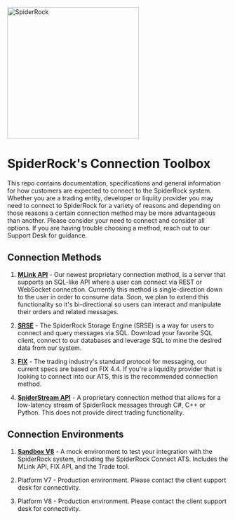<img src="https://data-portal.spiderrock.net/imgs/SpiderRock-Horizontal-Logo.png" width="300" alt="SpiderRock">

# SpiderRock's Connection Toolbox

This repo contains documentation, specifications and general information for how customers are expected to connect to the SpiderRock system. Whether you are a trading entity, developer or liquiity provider you may need to connect to SpiderRock for a variety of reasons and depending on those reasons a certain connection method may be more advantageous than another. Please consider your need to connect and consider all options. If you are having trouble choosing a method, reach out to our Support Desk for guidance. 

## Connection Methods
1. **[MLink API](./MLink/README.md)** - Our newest proprietary connection method, is a server that supports an SQL-like API where a user can connect via REST or WebSocket connection. Currently this method is single-direction down to the user in order to consume data. Soon, we plan to extend this functionality so it's bi-directional so users can interact and manipulate their orders and related messages. 

2. **[SRSE](./SRSE/README.md)** - The SpiderRock Storage Engine (SRSE) is a way for users to connect and query messages via SQL. Download your favorite SQL client, connect to our databases and leverage SQL to mine the desired data from our system.

3. **[FIX](./FIX/README.md)** - The trading industry's standard protocol for messaging, our current specs are based on FIX 4.4. If you're a liquidity provider that is looking to connect into our ATS, this is the recommended connection method.

4. **[SpiderStream API](./SpiderStream/README.md)** - A proprietary connection method that allows for a low-latency stream of SpiderRock messages through C#, C++ or Python. This does not provide direct trading functionality.

## Connection Environments
1. **[Sandbox V8](./Sandbox/README.md)** - A mock environment to test your integration with the SpiderRock system, including the SpiderRock Connect ATS. Includes the MLink API, FIX API, and the Trade tool.

2. Platform V7 - Production environment. Please contact the client support desk for connectivity.

3. Platform V8 - Production environment. Please contact the client support desk for connectivity.
